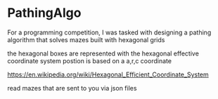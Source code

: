 # PathingAlgo
For a programming competition, I was tasked with designing a pathing algorithm that solves mazes built with hexagonal grids


the hexagonal boxes are represented with the hexagonal effective coordinate system
postion is based on a a,r,c coordinate

https://en.wikipedia.org/wiki/Hexagonal_Efficient_Coordinate_System

read mazes that are sent to you via json files 

